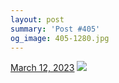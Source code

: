```yaml
---
layout: post
summary: 'Post #405'
og_image: 405-1280.jpg
---
```


<p>
  <time>
    <a href="/405">March 12, 2023</a>
  </time>
  <a href="/405">
    <img src="{{ site.assets_url }}/405-640.jpg" srcset="{{ site.assets_url }}/405-320.jpg 320w, {{ site.assets_url }}/405-640.jpg 640w, {{ site.assets_url }}/405-960.jpg 960w, {{ site.assets_url }}/405-1280.jpg 1280w" sizes="(min-width: 700px) 50vw, calc(100vw - 2rem)" />
  </a>
</p>
